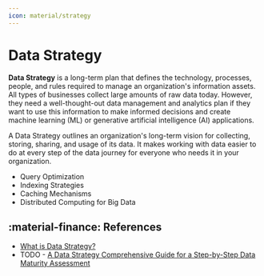 ```yaml
---
icon: material/strategy
---
```


# Data Strategy

**Data Strategy** is a long-term plan that defines the technology, processes,
people, and rules required to manage an organization's information assets.
All types of businesses collect large amounts of raw data today.
However, they need a well-thought-out data management and analytics plan if they
want to use this information to make informed decisions and create machine learning (ML)
or generative artificial intelligence (AI) applications.

A Data Strategy outlines an organization's long-term vision for collecting,
storing, sharing, and usage of its data. It makes working with data easier to do
at every step of the data journey for everyone who needs it in your organization.

- Query Optimization
- Indexing Strategies
- Caching Mechanisms
- Distributed Computing for Big Data

## :material-finance: References

- [What is Data Strategy?](https://aws.amazon.com/what-is/data-strategy/)
- TODO - [A Data Strategy Comprehensive Guide for a Step-by-Step Data Maturity Assessment](https://blog.det.life/a-data-strategy-comprehensive-guide-for-a-step-by-step-data-maturity-assessment-b9ff23de7cd7)
